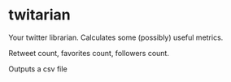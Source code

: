 twitarian
=========

Your twitter librarian. Calculates some (possibly) useful metrics.

Retweet count, favorites count, followers count.

Outputs a csv file
